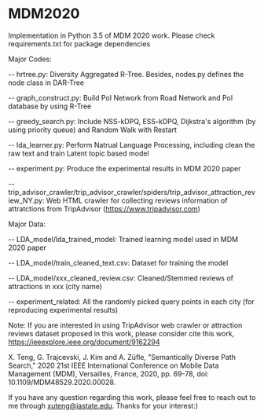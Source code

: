 # MDM2020

Implementation in Python 3.5 of MDM 2020 work. Please check requirements.txt for package dependencies

Major Codes: 

-- hrtree.py: Diversity Aggregated R-Tree. Besides, nodes.py defines the node class in DAR-Tree

-- graph_construct.py: Build PoI Network from Road Network and PoI database by using R-Tree

-- greedy_search.py: Include NSS-kDPQ, ESS-kDPQ, Dijkstra's algorithm (by using priority queue) and Random Walk with Restart

-- lda_learner.py: Perform Natrual Language Processing, including clean the raw text and train Latent topic based model

-- experiment.py: Produce the experimental results in MDM 2020 paper

-- trip_advisor_crawler/trip_advisor_crawler/spiders/trip_advisor_attraction_review_NY.py: Web HTML crawler for collecting reviews information of attratctions from TripAdvisor (https://www.tripadvisor.com)

Major Data:

-- LDA_model/lda_trained_model: Trained learning model used in MDM 2020 paper

-- LDA_model/train_cleaned_text.csv: Dataset for training the model

-- LDA_model/xxx_cleaned_review.csv: Cleaned/Stemmed reviews of attractions in xxx (city name)

-- experiment_related: All the randomly picked query points in each city (for reproducing experimental results)

Note: If you are interested in using TripAdvisor web crawler or attraction reviews dataset proposed in this work, please consider cite this work, https://ieeexplore.ieee.org/document/9162294

X. Teng, G. Trajcevski, J. Kim and A. Züfle, "Semantically Diverse Path Search," 2020 21st IEEE International Conference on Mobile Data Management (MDM), Versailles, France, 2020, pp. 69-78, doi: 10.1109/MDM48529.2020.00028.

If you have any question regarding this work, please feel free to reach out to me through xuteng@iastate.edu. Thanks for your interest:)
